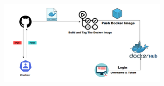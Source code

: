 ![Image](https://github.com/ashrafbilalmohaidat2/Automating-Builds-and-Pushes-to-Docker-Hub-with-Github-Actions/blob/cb5ddca38777ce6405511d1dfd7b8f6ba70e33a6/A.png)

